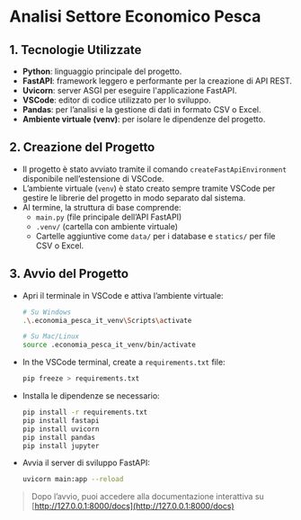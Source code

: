 # Analisi Settore Economico Pesca

## 1. Tecnologie Utilizzate

- **Python**: linguaggio principale del progetto.
- **FastAPI**: framework leggero e performante per la creazione di API REST.
- **Uvicorn**: server ASGI per eseguire l'applicazione FastAPI.
- **VSCode**: editor di codice utilizzato per lo sviluppo.
- **Pandas**: per l’analisi e la gestione di dati in formato CSV o Excel.
- **Ambiente virtuale (venv)**: per isolare le dipendenze del progetto.

## 2. Creazione del Progetto

- Il progetto è stato avviato tramite il comando `createFastApiEnvironment` disponibile nell’estensione di VSCode.
- L’ambiente virtuale (`venv`) è stato creato sempre tramite VSCode per gestire le librerie del progetto in modo separato dal sistema.
- Al termine, la struttura di base comprende:
  - `main.py` (file principale dell’API FastAPI)
  - `.venv/` (cartella con ambiente virtuale)
  - Cartelle aggiuntive come `data/` per i database e `statics/` per file CSV o Excel.

## 3. Avvio del Progetto

- Apri il terminale in VSCode e attiva l’ambiente virtuale:

  ```sh
  # Su Windows
  .\.economia_pesca_it_venv\Scripts\activate

  # Su Mac/Linux
  source .economia_pesca_it_venv/bin/activate
  ```

- In the VSCode terminal, create a `requirements.txt` file:

  ```sh
  pip freeze > requirements.txt
  ```

- Installa le dipendenze se necessario:

  ```sh
  pip install -r requirements.txt
  pip install fastapi
  pip install uvicorn
  pip install pandas
  pip install jupyter
  ```

- Avvia il server di sviluppo FastAPI:

  ```sh
  uvicorn main:app --reload
  ```

> Dopo l’avvio, puoi accedere alla documentazione interattiva su [http://127.0.0.1:8000/docs](http://127.0.0.1:8000/docs)
